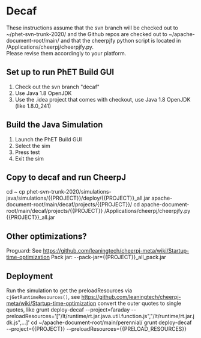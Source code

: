 # Decaf

These instructions assume that the svn branch will be checked out to ~/phet-svn-trunk-2020/ and the Github repos are 
checked out to ~/apache-document-root/main/ and that the cheerpjfy python script is located in /Applications/cheerpj/cheerpjfy.py.  
Please revise them accordingly to your platform.

## Set up to run PhET Build GUI
1. Check out the svn branch "decaf"
2. Use Java 1.8 OpenJDK
3. Use the .idea project that comes with checkout, use Java 1.8 OpenJDK (like 1.8.0_241)

## Build the Java Simulation
1. Launch the PhET Build GUI
2. Select the sim
3. Press test
4. Exit the sim

## Copy to decaf and run CheerpJ
cd ~
cp phet-svn-trunk-2020/simulations-java/simulations/{{PROJECT}}/deploy/{{PROJECT}}_all.jar apache-document-root/main/decaf/projects/{{PROJECT}}/
cd apache-document-root/main/decaf/projects/{{PROJECT}}
/Applications/cheerpj/cheerpjfy.py {{PROJECT}}_all.jar 

## Other optimizations?
Proguard: See https://github.com/leaningtech/cheerpj-meta/wiki/Startup-time-optimization
Pack jar: --pack-jar={{PROJECT}}_all_pack.jar

## Deployment
Run the simulation to get the preloadResources via `cjGetRuntimeResources()`, see https://github.com/leaningtech/cheerpj-meta/wiki/Startup-time-optimization
convert the outer quotes to single quotes, like grunt deploy-decaf --project=faraday --preloadResources='["/lt/runtime/rt.jar.java.util.function.js","/lt/runtime/rt.jar.jdk.js",...]'
cd ~/apache-document-root/main/perennial/
grunt deploy-decaf --project={{PROJECT}} --preloadResources={{PRELOAD_RESOURCES}}

